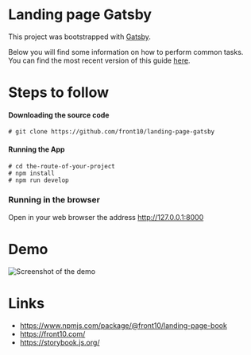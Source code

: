# Landing page Gatsby

This project was bootstrapped with [Gatsby](https://github.com/gatsbyjs/gatsby).

Below you will find some information on how to perform common tasks.<br>
You can find the most recent version of this guide [here](https://www.gatsbyjs.org/docs).

# Steps to follow

#### Downloading the source code

```
# git clone https://github.com/front10/landing-page-gatsby
```

#### Running the App

```
# cd the-route-of-your-project
# npm install
# npm run develop
```

### Running in the browser

Open in your web browser the address http://127.0.0.1:8000

# Demo

![Screenshot of the demo](https://raw.githubusercontent.com/front10/landing-page-create-react-app/master/capture.png)

# Links

- https://www.npmjs.com/package/@front10/landing-page-book
- https://front10.com/
- https://storybook.js.org/
